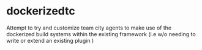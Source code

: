 # dockerizedtc
Attempt to try and customize team city agents to make use of the dockerized build systems within the existing framework (i.e w/o needing to write or extend an existing plugin ) 
